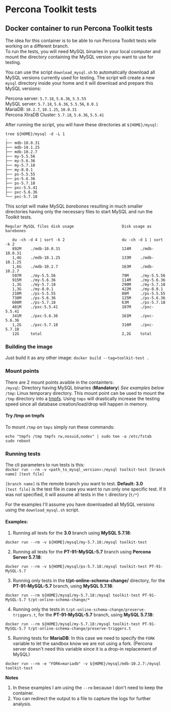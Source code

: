 # Percona Toolkit tests
## Docker container to run Percona Toolkit tests

The idea for this container is to be able to run Percona Toolkit tests wile working on a different branch.  
To run the tests, you will need MySQL binaries in your local computer and mount the directory containing the MySQL version you want to use for testing.  

You can use the script `download_mysql.sh` to automatically download all MySQL versions currently used for testing. The script will create a new `mysql` directory inside your home and it will download and prepare this MySQL versions:

Percona server: `5.7.18`, `5.6.36`, `5.5.55`  
MySQL server: `5.7.18`, `5.6.36`, `5.5.56`, `8.0.1`  
MariaDB: `10.2.7`, `10.1.25`, `10.0.31`  
Percona XtraDB Cluster: `5.7.18`, `5.6.36`, `5.5.41`  

After running the script, you will have these directories at `${HOME}/mysql`:  
```
tree ${HOME}/mysql -d -L 1
.
├── mdb-10.0.31
├── mdb-10.1.25
├── mdb-10.2.7
├── my-5.5.56
├── my-5.6.36
├── my-5.7.18
├── my-8.0.1
├── ps-5.5.55
├── ps-5.6.36
├── ps-5.7.18
├── pxc-5.5.41
├── pxc-5.6.36
└── pxc-5.7.18
```

This script will make MySQL *barebones* resulting in much smaller directories having only the necessary files to start MySQL and run the Toolkit tests.  

```
Regular MySQL files disk usage                     Disk usage as barebones

   du -ch -d 4 | sort -k 2                         du -ch -d 1 | sort -k 2  
   892M    ./mdb-10.0.31                           124M    ./mdb-10.0.31    
   1,4G    ./mdb-10.1.25                           133M    ./mdb-10.1.25    
   1,6G    ./mdb-10.2.7                            163M    ./mdb-10.2.7     
   597M    ./my-5.5.56                             79M     ./my-5.5.56      
   915M    ./my-5.6.36                             114M    ./my-5.6.36      
   1,3G    ./my-5.7.18                             290M    ./my-5.7.18      
   1,3G    ./my-8.0.1                              422M    ./my-8.0.1       
   210M    ./ps-5.5.55                             86M     ./ps-5.5.55      
   738M    ./ps-5.6.36                             125M    ./ps-5.6.36      
   600M    ./ps-5.7.18                             63M     ./ps-5.7.18      
   481M    ./pxc-5.5.41                            107M    ./pxc-5.5.41     
   341M    ./pxc-5.6.36                            161M    ./pxc-5.6.36     
   1,2G    ./pxc-5.7.18                            316M    ./pxc-5.7.18     
   12G     total                                   2,2G    total            

```
  
### Building the image

Just build it as any other image: `docker build --tag=toolkit-test .`  

### Mount points
There are 2 mount points avaible in the containters:  
`/mysql`: Directory having MySQL binaries (**Mandatory**) *See examples below*  
`/tmp`: Linux temporary directory. This mount point can be used to mount the `/tmp` directory into a [tmpfs](http://manpages.ubuntu.com/manpages/zesty/man5/tmpfs.5.html). Using `tmps` will drastically increase the testing speed since all database creation/load/drop will happen in memory.  

#### Try /tmp on tmpfs                                 
To mount `/tmp` on `tmps` simply run these commands:  
```
echo "tmpfs /tmp tmpfs rw,nosuid,nodev" | sudo tee -a /etc/fstab
sudo reboot
```

### Running tests 

The cli parameters to run tests is this:  
`docker run --rm -v <path_to_mysql_version>:/mysql toolkit-test [branch name] [test file]`  

`[branch name]` is the remote branch you want to test. **Default: 3.0**  
`[test file]` is the test file in case you want to run only one specific test. If it was not specified, it will assume all tests in the `t` directory (`t/*`)

For the examples I'll assume you have downloaded all MySQL versions using the `download_mysql.sh` script.  

#### Examples:  
1) Running all tests for the **3.0** branch using **MySQL 5.7.18**:  
```
docker run --rm -v ${HOME}/mysql/my-5.7.18:/mysql toolkit-test
```  
  
2) Running all tests for the **PT-91-MySQL-5.7** branch using **Percona Server 5.7.18**:  
```
docker run --rm -v ${HOME}/mysql/ps-5.7.18:/mysql toolkit-test PT-91-MySQL-5.7
```

3) Running only tests in the **t/pt-online-schema-change/** directory, for the **PT-91-MySQL-5.7** branch, using **MySQL 5.7.18**:  
```
docker run --rm ${HOME}/mysql/my-5.7.18:/mysql toolkit-test PT-91-MySQL-5.7 t/pt-online-schema-change/*
```

4) Running only the tests in `t/pt-online-schema-change/preserve-triggers.t`, for the **PT-91-MySQL-5.7** branch, using **MySQL 5.7.18**:  
```
docker run --rm ${HOME}/mysql/my-5.7.18:/mysql toolkit-test PT-91-MySQL-5.7 t/pt-online-schema-change/preserve-triggers.t
```

5) Running tests for **MariaDB**:
In this case we need to specify the `FORK` variable to let the sandbox know we are not using a fork. (Percona server doesn't need this variable since it is a drop-in replacement of MySQL)
```
docker run --rm -e "FORK=mariadb" -v ${HOME}/mysql/mdb-10.2.7:/mysql toolkit-test
```
  
  
**Notes**  
1) In these examples I am using the `--rm` because I don't need to keep the container.  
2) You can redirect the output to a file to capture the logs for further analysis.
